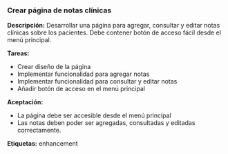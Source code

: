 ### Crear página de notas clínicas

**Descripción:** Desarrollar una página para agregar, consultar y editar notas clínicas sobre los pacientes. Debe contener botón de acceso fácil desde el menú principal.

**Tareas:**
- Crear diseño de la página
- Implementar funcionalidad para agregar notas
- Implementar funcionalidad para consultar y editar notas
- Añadir botón de acceso en el menú principal

**Aceptación:**
- La página debe ser accesible desde el menú principal
- Las notas deben poder ser agregadas, consultadas y editadas correctamente.

**Etiquetas:** enhancement